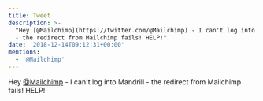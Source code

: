 ```yaml
---
title: Tweet
description: >-
  "Hey [@Mailchimp](https://twitter.com/@Mailchimp) - I can't log into Mandrill
  - the redirect from Mailchimp fails! HELP!"
date: '2018-12-14T09:12:31+00:00'
mentions:
  - '@Mailchimp'
---
```

Hey [@Mailchimp](https://twitter.com/@Mailchimp) - I can't log into Mandrill - the redirect from Mailchimp fails! HELP!
